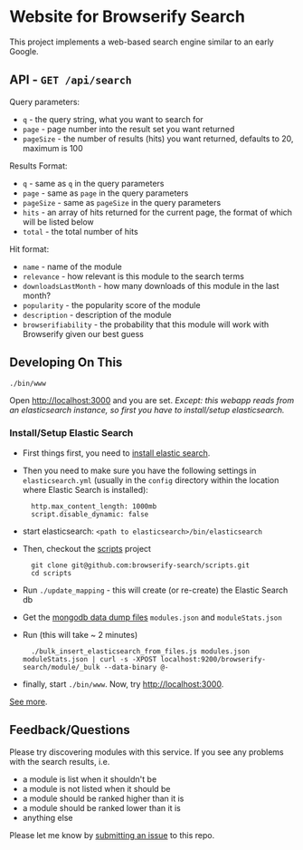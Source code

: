 # Website for Browserify Search

This project implements a web-based search engine similar to an early Google.

## API - `GET /api/search`

Query parameters:

* `q` - the query string, what you want to search for
* `page` - page number into the result set you want returned
* `pageSize` - the number of results (hits) you want returned, defaults to 20, maximum is 100

Results Format:

* `q` - same as `q` in the query parameters
* `page` - same as `page` in the query parameters
* `pageSize` - same as `pageSize` in the query parameters
* `hits` - an array of hits returned for the current page, the format of which will be listed below
* `total` - the total number of hits

Hit format:

* `name` - name of the module
* `relevance` - how relevant is this module to the search terms
* `downloadsLastMonth` - how many downloads of this module in the last month?
* `popularity` - the popularity score of the module
* `description` - description of the module
* `browserifiability` - the probability that this module will work with Browserify given our best guess

## Developing On This

```
./bin/www
```

Open <http://localhost:3000> and you are set. *Except: this webapp reads from an elasticsearch instance, so first you have to install/setup elasticsearch.*

### Install/Setup Elastic Search

* First things first, you need to [install elastic search](http://www.elasticsearch.org/). 
* Then you need to make sure you have the following settings in `elasticsearch.yml` (usually in the `config` directory within the location where Elastic Search is installed):

        http.max_content_length: 1000mb
        script.disable_dynamic: false

* start elasticsearch: `<path to elasticsearch>/bin/elasticsearch`
* Then, checkout the [scripts](https://github.com/browserify-search/scripts) project

        git clone git@github.com:browserify-search/scripts.git
        cd scripts

* Run `./update_mapping` - this will create (or re-create) the Elastic Search db
* Get the [mongodb data dump files](https://www.dropbox.com/sh/5cqeb8xj4z35w6l/AAAp5QSiQT00b_KergLyowkma?dl=0) `modules.json` and `moduleStats.json`
* Run (this will take ~ 2 minutes)

        ./bulk_insert_elasticsearch_from_files.js modules.json moduleStats.json | curl -s -XPOST localhost:9200/browserify-search/module/_bulk --data-binary @-

* finally, start `./bin/www`. Now, try <http://localhost:3000>.

[See more](https://github.com/browserify-search/scripts#elastic-search).

## Feedback/Questions

Please try discovering modules with this service. If you see any problems with the search results, i.e.

* a module is list when it shouldn't be
* a module is not listed when it should be
* a module should be ranked higher than it is
* a module should be ranked lower than it is
* anything else

Please let me know by [submitting an issue](https://github.com/browserify-search/www/issues) to this repo.
